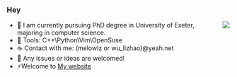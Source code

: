 ### Hey
<a href="https://github.com/anuraghazra/github-readme-stats">
  <img align="right" src="https://github-readme-stats.vercel.app/api?username=Wlzzzz-del" />
</a>


- 🌱 I am currently pursuing PhD degree in University of Exeter, majoring in computer science.
- :ledger: Tools: C++\Python\Vim\OpenSuse
- :coffee: Contact with me: (melowlz or wu_lizhao)@yeah.net
- 💬 Any issues or ideas are welcomed!
- ⚡Welcome to [My website](https://melowlz-d.github.io/)

<!--
**Wlzzzz-del/Wlzzzz-del** is a ✨ _special_ ✨ repository because its `README.md` (this file) appears on your GitHub profile.

Here are some ideas to get you started:

- 🔭 I’m currently working on ...
- 🌱 I’m currently learning ...
- 👯 I’m looking to collaborate on ...
- 🤔 I’m looking for help with ...
- 💬 Ask me about ...
- 📫 How to reach me: ...
- 😄 Pronouns: ...
- ⚡ Fun fact: ...
-->
